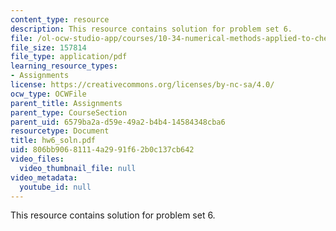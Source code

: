 ```yaml
---
content_type: resource
description: This resource contains solution for problem set 6.
file: /ol-ocw-studio-app/courses/10-34-numerical-methods-applied-to-chemical-engineering-fall-2005/806bb90681114a2991f62b0c137cb642_hw6_soln.pdf
file_size: 157814
file_type: application/pdf
learning_resource_types:
- Assignments
license: https://creativecommons.org/licenses/by-nc-sa/4.0/
ocw_type: OCWFile
parent_title: Assignments
parent_type: CourseSection
parent_uid: 6579ba2a-d59e-49a2-b4b4-14584348cba6
resourcetype: Document
title: hw6_soln.pdf
uid: 806bb906-8111-4a29-91f6-2b0c137cb642
video_files:
  video_thumbnail_file: null
video_metadata:
  youtube_id: null
---
```

This resource contains solution for problem set 6.